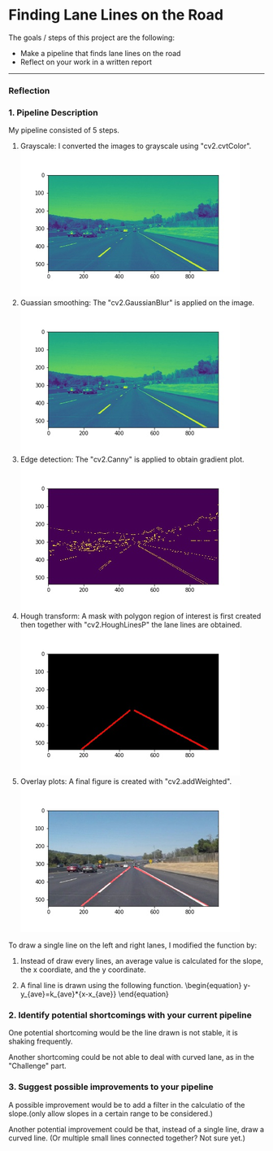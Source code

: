 # **Finding Lane Lines on the Road** 

The goals / steps of this project are the following:
* Make a pipeline that finds lane lines on the road
* Reflect on your work in a written report


[//]: # (Image References)

[image1]: ./test_images_output/solidWhiteCurve_gray.jpg "Grayscale"
[image2]: ./test_images_output/solidWhiteCurve_blur_gray.jpg "Grayscale+GaussianBlur"
[image3]: ./test_images_output/solidWhiteCurve_edges.jpg "Grayscale+GaussianBlur+Canny"
[image4]: ./test_images_output/solidWhiteCurve_hough.jpg "Grayscale+GaussianBlur+Canny+Hough"
[image5]: ./test_images_output/solidWhiteCurve_final.jpg "Grayscale+GaussianBlur+Canny+Hough+Overlap"

---

### Reflection

### 1. Pipeline Description

My pipeline consisted of 5 steps. 

1. Grayscale: I converted the images to grayscale using "cv2.cvtColor".
![alt text][image1]
2. Guassian smoothing: The "cv2.GaussianBlur" is applied on the image.
![alt text][image2]
3. Edge detection: The "cv2.Canny" is applied to obtain gradient plot.
![alt text][image3]
4. Hough transform: A mask with polygon region of interest is first created then together with "cv2.HoughLinesP" the lane lines are obtained.  
![alt text][image4]
5. Overlay plots: A final figure is created with "cv2.addWeighted".
![alt text][image5]


To draw a single line on the left and right lanes, I modified the function by:

1. Instead of draw every lines, an average value is calculated for the slope, the x coordiate, and the y coordinate.

2. A final line is drawn using the following function.
\begin{equation}
y-y_{ave}=k_{ave}*{x-x_{ave}}
\end{equation}


### 2. Identify potential shortcomings with your current pipeline


One potential shortcoming would be the line drawn is not stable, it is shaking frequently. 

Another shortcoming could be not able to deal with curved lane, as in the "Challenge" part.


### 3. Suggest possible improvements to your pipeline

A possible improvement would be to add a filter in the calculatio of the slope.(only allow slopes in a certain range to be considered.)

Another potential improvement could be that, instead of a single line, draw a curved line. (Or multiple small lines connected together? Not sure yet.)
